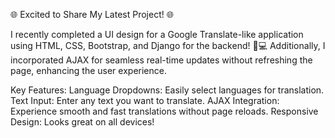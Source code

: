 🌐 Excited to Share My Latest Project! 🌐

I recently completed a UI design for a Google Translate-like application using HTML, CSS, Bootstrap, and Django for the backend! 🎨💻 Additionally, I incorporated AJAX for seamless real-time updates without refreshing the page, enhancing the user experience.

Key Features:
Language Dropdowns: Easily select languages for translation.
Text Input: Enter any text you want to translate.
AJAX Integration: Experience smooth and fast translations without page reloads.
Responsive Design: Looks great on all devices!
